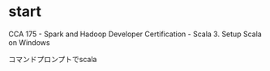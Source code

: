 # start
CCA 175 - Spark and Hadoop Developer Certification - Scala
3. Setup Scala on Windows

コマンドプロンプトでscala
